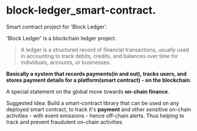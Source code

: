 # block-ledger_smart-contract.

Smart contract project for 'Block Ledger'.

'Block Ledger' is a blockchain ledger project.

> A ledger is a structured record of financial transactions, usually used in accounting to track debits, credits, and balances over time for individuals, accounts, or businesses.

**Basically a system that records payments(in and out), tracks users, and stores payment details for a platform(smart contract) - on the blockchain**.

A special statement on the global move towards **on-chain finance**.

Suggested Idea: Build a smart-contract library that can be used on any deployed smart contract, to track it's **payment** and other sensitive on-chain activities - with event emissions - hence off-chain alerts. Thus helping to track and prevent fraudulent on-chain activities.
